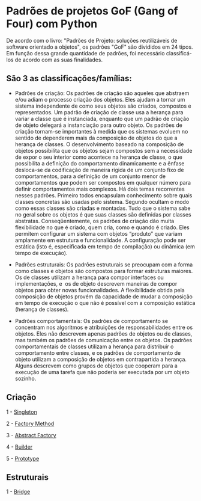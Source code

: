 # Padrões de projetos GoF (Gang of Four) com Python

De acordo com o livro: "Padrões de Projeto: soluções reutilizáveis de software orientado a objetos", os padrões "GoF" são divididos em 24 tipos. Em função dessa grande quantidade de padrões, foi necessário classificá-los de acordo com as suas finalidades.

## São 3 as classificações/famílias:

- Padrões de criação: Os padrões de criação são aqueles que abstraem e/ou adiam o processo criação dos objetos. Eles ajudam a tornar um sistema independente de como seus objetos são criados, compostos e representados. Um padrão de criação de classe usa a herança para variar a classe que é instanciada, enquanto que um padrão de criação de objeto delegará a instanciação para outro objeto. Os padrões de criação tornam-se importantes à medida que os sistemas evoluem no sentido de dependerem mais da composição de objetos do que a herança de classes. O desenvolvimento baseado na composição de objetos possibilita que os objetos sejam compostos sem a necessidade de expor o seu interior como acontece na herança de classe, o que possibilita a definição do comportamento dinamicamente e a ênfase desloca-se da codificação de maneira rígida de um conjunto fixo de comportamentos, para a definição de um conjunto menor de comportamentos que podem ser compostos em qualquer número para definir comportamentos mais complexos. Há dois temas recorrentes nesses padrões. Primeiro todos encapsulam conhecimento sobre quais classes concretas são usadas pelo sistema. Segundo ocultam o modo como essas classes são criadas e montadas. Tudo que o sistema sabe no geral sobre os objetos é que suas classes são definidas por classes abstratas. Conseqüentemente, os padrões de criação dão muita flexibilidade no que é criado, quem cria, como e quando é criado. Eles permitem configurar um sistema com objetos “produto” que variam amplamente em estrutura e funcionalidade. A configuração pode ser estática (isto é, especificada em tempo de compilação) ou dinâmica (em tempo de execução).

- Padrões estruturais: Os padrões estruturais se preocupam com a forma como classes e objetos são compostos para formar estruturas maiores. Os de classes utilizam a herança para compor interfaces ou implementações, e  os de objeto descrevem maneiras de compor objetos para obter novas funcionalidades. A flexibilidade obtida pela composição de objetos provém da capacidade de mudar a composição em tempo de execução o que não é possível com a composição estática (herança de classes).

- Padrões comportamentais: Os padrões de comportamento se concentram nos algoritmos e atribuições de responsabilidades entre os objetos. Eles não descrevem apenas padrões de objetos ou de classes, mas também os padrões de comunicação entre os objetos. Os padrões comportamentais de classes utilizam a herança para distribuir o comportamento entre classes, e os padrões de comportamento de objeto utilizam a composição de objetos em contrapartida a herança. Alguns descrevem como grupos de objetos que cooperam para a execução de uma tarefa que não poderia ser executada por um objeto sozinho.

## Criação

1 - [Singleton](src/singleton/)

2 - [Factory Method](src/factory_method/)

3 - [Abstract Factory](src/abstract_factory/)

4 - [Builder](src/builder/)

5 - [Prototype](src/prototype/)

## Estruturais

1 - [Bridge](src/bridge/)
